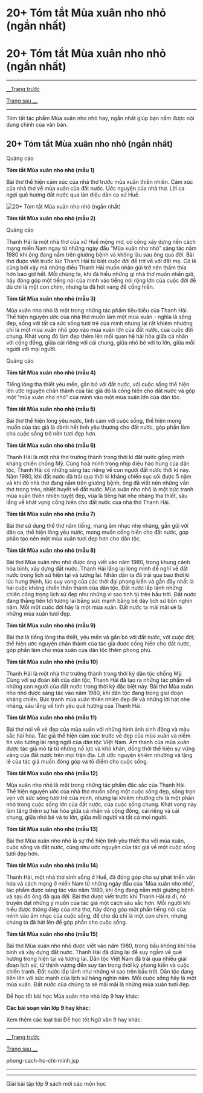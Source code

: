 # 20+ Tóm tắt Mùa xuân nho nhỏ (ngắn nhất)

# 20+ Tóm tắt Mùa xuân nho nhỏ (ngắn nhất)

* * *

[__Trang trước](https://vietjack.com/soan-van-lop-9/mua-xuan-nho-nho.jsp)

[Trang sau __](https://vietjack.com/soan-van-lop-9/mua-xuan-nho-nho.jsp)

* * *

Tóm tắt tác phẩm Mùa xuân nho nhỏ hay, ngắn nhất giúp bạn nắm được nội dung chính của văn bản.

## 20+ Tóm tắt Mùa xuân nho nhỏ (ngắn nhất)

Quảng cáo

**Tóm tắt Mùa xuân nho nhỏ (mẫu 1)**

Bài thơ thể hiện cảm xúc của nhà thơ trước mùa xuân thiên nhiên. Cảm xúc của nhà thơ về mùa xuân của đất nước. Ước nguyện của nhà thơ. Lời ca ngợi quê hương đất nước qua làn điệu dân ca xứ Huế.

![20+ Tóm tắt Mùa xuân nho nhỏ \(ngắn nhất\)](https://vietjack.com/soan-van-lop-9/images/tom-tat-mua-xuan-nho-nho.PNG)

**Tóm tắt Mùa xuân nho nhỏ (mẫu 2)**

Quảng cáo

Thanh Hải là một nhà thơ của xứ Huế mộng mơ, có công xây dựng nền cách mạng miền Nam ngay từ những ngày đầu “Mùa xuân nho nhỏ” sáng tác năm 1980 khi ông đang nằm trên giường bệnh và không lâu sau ông qua đời. Bài thơ được viết trước lúc Thanh Hải từ biệt cuộc đời để trở về với đất mẹ. Có lẽ cũng bởi vậy mà những điều Thanh Hải muốn nhắn gửi trở nên thấm thía hơn bao giờ hết. Mỗi chúng ta, khi đã hiểu những gì nhà thơ muốn nhắn gửi, hãy đóng góp một tiếng nói của mình vào tiếng nói rộng lớn của cuộc đời để dù chỉ là một con chim, nhưng ta đã hót vang để cống hiến.

**Tóm tắt Mùa xuân nho nhỏ (mẫu 3)**

Mùa xuân nho nhỏ là một trong những tác phẩm tiêu biểu của Thanh Hải. Thể hiện nguyện ước của nhà thơ muốn làm một mùa xuân - nghĩa là sống đẹp, sống với tất cả sức sống tươi trẻ của mình nhưng lại rất khiêm nhường chỉ là một mùa xuân nhỏ góp vào mùa xuân lớn của đất nước, của cuộc đời chung. Khát vọng đó làm đẹp thêm lên mối quan hệ hài hòa giữa cá nhân với cộng đồng, giữa cái riêng với cái chung, giữa nhỏ bé với to lớn, giữa mỗi người với mọi người.

Quảng cáo

**Tóm tắt Mùa xuân nho nhỏ (mẫu 4)**

Tiếng lòng tha thiết yêu mến, gắn bó với đất nước, với cuộc sống thể hiện lên ước nguyện chân thành của tác giả đó là cống hiến cho đất nước và góp một “mùa xuân nho nhỏ” của mình vào một mùa xuân lớn của dân tộc.

**Tóm tắt Mùa xuân nho nhỏ (mẫu 5)**

Bài thơ thể hiện lòng yêu nước, tình cảm với cuộc sống, thể hiện mong muốn của tác giả là dành hết tình yêu thương cho đất nước, góp phần làm cho cuộc sống trở nên tươi đẹp hơn.

**Tóm tắt Mùa xuân nho nhỏ (mẫu 6)**

Thanh Hải là một nhà thơ trưởng thành trong thời kì đất nước gồng mình kháng chiến chống Mỹ. Cùng hoà mình trong nhịp điệu hào hùng của dân tộc, Thanh Hải có những sáng tác riêng về con người đất nước thời kì này. Năm 1980, khi đất nước đã trải qua thời kì kháng chiến sục sôi được 5 năm và khi đó nhà thơ đang nằm trên giường bệnh, ông đã viết nên những vần thơ trong trẻo, nhiệt huyết về đất nước. Mùa xuân nho nhỏ là một bức tranh mùa xuân thiên nhiên tuyệt đẹp, vừa là tiếng hát nhẹ nhàng tha thiết, sâu lắng về khát vọng cống hiến cho đất nước của nhà thơ Thanh Hải.

**Tóm tắt Mùa xuân nho nhỏ (mẫu 7)**

Bài thơ sử dụng thể thơ năm tiếng, mang âm nhạc nhẹ nhàng, gần gũi với dân ca, thể hiện lòng yêu nước, mong muốn cống hiến cho đất nước, góp phần tạo nên một mùa xuân tươi đẹp hơn cho dân tộc.

**Tóm tắt Mùa xuân nho nhỏ (mẫu 8)**

Bài thơ Mùa xuân nho nhỏ được ông viết vào năm 1980, trong khung cảnh hòa bình, xây dựng đất nước. Thanh Hải lắng lại lòng mình để nghĩ về đất nước trong lịch sử hiện tại và tương lai. Nhân dân ta đã trải qua bao thời kì lúc hưng thịnh, lúc suy vong của các thời đại phong kiến và gần đây nhất là hai cuộc kháng chiến thần thánh của dân tộc. Đất nước lấp lánh những chiến công trong lịch sử đẹp như những vì sao tinh tú trên bầu trời. Đất nước đang thẳng tiến tới tương lai bằng sức mạnh bằng bề dày lịch sử bốn nghìn năm. Mỗi một cuộc đời hãy là một mùa xuân. Đất nước ta mãi mãi sẽ là những mùa xuân tươi đẹp.

**Tóm tắt Mùa xuân nho nhỏ (mẫu 9)**

Bài thơ là tiếng lòng tha thiết, yêu mến và gắn bó với đất nước, với cuộc đời; thể hiện ước nguyện chân thành của tác giả được cống hiến cho đất nước, góp phần làm cho mùa xuân của dân tộc thêm phong phú.

**Tóm tắt Mùa xuân nho nhỏ (mẫu 10)**

Thanh Hải là một nhà thơ trưởng thành trong thời kỳ dân tộc chống Mỹ. Cùng với sự đoàn kết của dân tộc, Thanh Hải đã tạo ra những tác phẩm về những con người của đất nước trong thời kỳ đặc biệt này. Bài thơ Mùa xuân nho nhỏ được sáng tác vào năm 1980, khi dân tộc đang trong giai đoạn kháng chiến. Bức tranh mùa xuân thiên nhiên đẹp đẽ và những lời hát nhẹ nhàng, sâu lắng về tình yêu quê hương của Thanh Hải.

**Tóm tắt Mùa xuân nho nhỏ (mẫu 11)**

Bài thơ nói về vẻ đẹp của mùa xuân với những hình ảnh sinh động và màu sắc hài hòa. Tác giả thể hiện cảm xúc trước vẻ đẹp của mùa xuân và niềm tin vào tương lai rạng ngời của dân tộc Việt Nam. Âm thanh của mùa xuân được tác giả mô tả từ những nỗ lực và khó khăn, đồng thời thể hiện sự vững vàng của đất nước trên mọi trận địa. Lời ước nguyện khiêm nhường và lặng lẽ của tác giả muốn đóng góp và tô điểm cho cuộc sống.

**Tóm tắt Mùa xuân nho nhỏ (mẫu 12)**

Mùa xuân nho nhỏ là một trong những tác phẩm đặc sắc của Thanh Hải. Thể hiện nguyện ước của nhà thơ muốn sống một cuộc sống đẹp, sống trọn vẹn với sức sống tươi trẻ của mình, nhưng lại khiêm nhường chỉ là một phần nhỏ trong cuộc sống lớn của đất nước, của cuộc sống chung. Khát vọng này làm tăng thêm sự hài hòa giữa cá nhân và cộng đồng, cái riêng và cái chung, giữa nhỏ bé và to lớn, giữa mỗi người và tất cả mọi người.

**Tóm tắt Mùa xuân nho nhỏ (mẫu 13)**

Bài thơ Mùa xuân nho nhỏ là sự thể hiện tình yêu thiết tha với mùa xuân, cuộc sống và đất nước, cũng như ước nguyện của tác giả về một cuộc sống tươi đẹp hơn.

**Tóm tắt Mùa xuân nho nhỏ (mẫu 14)**

Thanh Hải, một nhà thơ sinh sống ở Huế, đã đóng góp cho sự phát triển văn hóa và cách mạng ở miền Nam từ những ngày đầu của 'Mùa xuân nho nhỏ', tác phẩm được sáng tác vào năm 1980, khi ông đang nằm một giường bệnh và sau đó ông đã qua đời. Bài thơ được viết trước khi Thanh Hải ra đi, nó truyền đạt những ý muốn của tác giả một cách sâu sắc hơn. Mỗi người khi hiểu được thông điệp của nhà thơ, hãy đóng góp một phần tiếng nói của mình vào âm nhạc của cuộc sống, để cho dù chỉ là một con chim, nhưng chúng ta đã hát lên để góp phần cho cuộc sống.

**Tóm tắt Mùa xuân nho nhỏ (mẫu 15)**

Bài thơ Mùa xuân nho nhỏ được viết vào năm 1980, trong bầu không khí hòa bình và xây dựng đất nước. Thanh Hải đã dừng lại để suy ngẫm về quê hương trong hiện tại và tương lai. Dân tộc Việt Nam đã trải qua nhiều giai đoạn lịch sử, từ thịnh vượng đến suy tàn trong thời kỳ phong kiến và cuộc chiến tranh. Đất nước lấp lánh như những vì sao trên bầu trời. Dân tộc đang tiến lên với sức mạnh của lịch sử hàng nghìn năm. Mỗi cuộc sống hãy là một mùa xuân. Đất nước của chúng ta sẽ mãi mãi là những mùa xuân tươi đẹp.

Để học tốt bài học Mùa xuân nho nhỏ lớp 9 hay khác:

**Các bài soạn văn lớp 9 hay khác:**

Xem thêm các loạt bài Để học tốt Ngữ văn 9 hay khác:

* * *

[__Trang trước](https://vietjack.com/soan-van-lop-9/mua-xuan-nho-nho.jsp)

[Trang sau __](https://vietjack.com/soan-van-lop-9/mua-xuan-nho-nho.jsp)

phong-cach-ho-chi-minh.jsp

* * *

* * *

Giải bài tập lớp 9 sách mới các môn học
